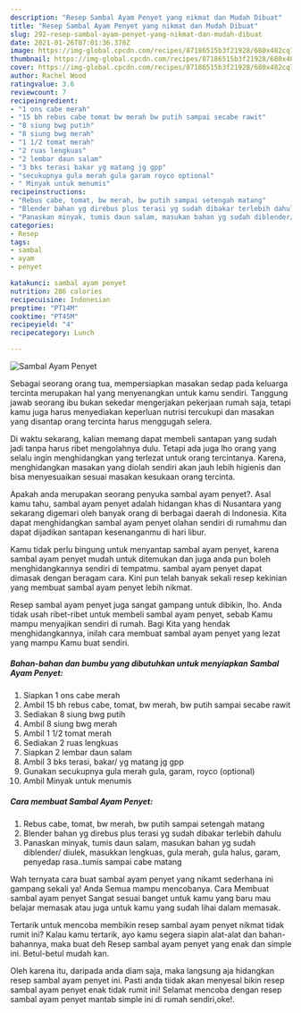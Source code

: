 ```yaml
---
description: "Resep Sambal Ayam Penyet yang nikmat dan Mudah Dibuat"
title: "Resep Sambal Ayam Penyet yang nikmat dan Mudah Dibuat"
slug: 292-resep-sambal-ayam-penyet-yang-nikmat-dan-mudah-dibuat
date: 2021-01-26T07:01:36.370Z
image: https://img-global.cpcdn.com/recipes/87186515b3f21928/680x482cq70/sambal-ayam-penyet-foto-resep-utama.jpg
thumbnail: https://img-global.cpcdn.com/recipes/87186515b3f21928/680x482cq70/sambal-ayam-penyet-foto-resep-utama.jpg
cover: https://img-global.cpcdn.com/recipes/87186515b3f21928/680x482cq70/sambal-ayam-penyet-foto-resep-utama.jpg
author: Rachel Wood
ratingvalue: 3.6
reviewcount: 7
recipeingredient:
- "1 ons cabe merah"
- "15 bh rebus cabe tomat bw merah bw putih sampai secabe rawit"
- "8 siung bwg putih"
- "8 siung bwg merah"
- "1 1/2 tomat merah"
- "2 ruas lengkuas"
- "2 lembar daun salam"
- "3 bks terasi bakar yg matang jg gpp"
- "secukupnya gula merah gula garam royco optional"
- " Minyak untuk menumis"
recipeinstructions:
- "Rebus cabe, tomat, bw merah, bw putih sampai setengah matang"
- "Blender bahan yg direbus plus terasi yg sudah dibakar terlebih dahulu"
- "Panaskan minyak, tumis daun salam, masukan bahan yg sudah diblender/ diulek, masukkan lengkuas, gula merah, gula halus, garam, penyedap rasa..tumis sampai cabe matang"
categories:
- Resep
tags:
- sambal
- ayam
- penyet

katakunci: sambal ayam penyet 
nutrition: 286 calories
recipecuisine: Indonesian
preptime: "PT14M"
cooktime: "PT45M"
recipeyield: "4"
recipecategory: Lunch

---
```



![Sambal Ayam Penyet](https://img-global.cpcdn.com/recipes/87186515b3f21928/680x482cq70/sambal-ayam-penyet-foto-resep-utama.jpg)

Sebagai seorang orang tua, mempersiapkan masakan sedap pada keluarga tercinta merupakan hal yang menyenangkan untuk kamu sendiri. Tanggung jawab seorang ibu bukan sekedar mengerjakan pekerjaan rumah saja, tetapi kamu juga harus menyediakan keperluan nutrisi tercukupi dan masakan yang disantap orang tercinta harus menggugah selera.

Di waktu  sekarang, kalian memang dapat membeli santapan yang sudah jadi tanpa harus ribet mengolahnya dulu. Tetapi ada juga lho orang yang selalu ingin menghidangkan yang terlezat untuk orang tercintanya. Karena, menghidangkan masakan yang diolah sendiri akan jauh lebih higienis dan bisa menyesuaikan sesuai masakan kesukaan orang tercinta. 



Apakah anda merupakan seorang penyuka sambal ayam penyet?. Asal kamu tahu, sambal ayam penyet adalah hidangan khas di Nusantara yang sekarang digemari oleh banyak orang di berbagai daerah di Indonesia. Kita dapat menghidangkan sambal ayam penyet olahan sendiri di rumahmu dan dapat dijadikan santapan kesenanganmu di hari libur.

Kamu tidak perlu bingung untuk menyantap sambal ayam penyet, karena sambal ayam penyet mudah untuk ditemukan dan juga anda pun boleh menghidangkannya sendiri di tempatmu. sambal ayam penyet dapat dimasak dengan beragam cara. Kini pun telah banyak sekali resep kekinian yang membuat sambal ayam penyet lebih nikmat.

Resep sambal ayam penyet juga sangat gampang untuk dibikin, lho. Anda tidak usah ribet-ribet untuk membeli sambal ayam penyet, sebab Kamu mampu menyajikan sendiri di rumah. Bagi Kita yang hendak menghidangkannya, inilah cara membuat sambal ayam penyet yang lezat yang mampu Kamu buat sendiri.

<!--inarticleads1-->

##### Bahan-bahan dan bumbu yang dibutuhkan untuk menyiapkan Sambal Ayam Penyet:

1. Siapkan 1 ons cabe merah
1. Ambil 15 bh rebus cabe, tomat, bw merah, bw putih sampai secabe rawit
1. Sediakan 8 siung bwg putih
1. Ambil 8 siung bwg merah
1. Ambil 1 1/2 tomat merah
1. Sediakan 2 ruas lengkuas
1. Siapkan 2 lembar daun salam
1. Ambil 3 bks terasi, bakar/ yg matang jg gpp
1. Gunakan secukupnya gula merah gula, garam, royco (optional)
1. Ambil  Minyak untuk menumis




<!--inarticleads2-->

##### Cara membuat Sambal Ayam Penyet:

1. Rebus cabe, tomat, bw merah, bw putih sampai setengah matang
1. Blender bahan yg direbus plus terasi yg sudah dibakar terlebih dahulu
1. Panaskan minyak, tumis daun salam, masukan bahan yg sudah diblender/ diulek, masukkan lengkuas, gula merah, gula halus, garam, penyedap rasa..tumis sampai cabe matang




Wah ternyata cara buat sambal ayam penyet yang nikamt sederhana ini gampang sekali ya! Anda Semua mampu mencobanya. Cara Membuat sambal ayam penyet Sangat sesuai banget untuk kamu yang baru mau belajar memasak atau juga untuk kamu yang sudah lihai dalam memasak.

Tertarik untuk mencoba membikin resep sambal ayam penyet nikmat tidak rumit ini? Kalau kamu tertarik, ayo kamu segera siapin alat-alat dan bahan-bahannya, maka buat deh Resep sambal ayam penyet yang enak dan simple ini. Betul-betul mudah kan. 

Oleh karena itu, daripada anda diam saja, maka langsung aja hidangkan resep sambal ayam penyet ini. Pasti anda tiidak akan menyesal bikin resep sambal ayam penyet enak tidak rumit ini! Selamat mencoba dengan resep sambal ayam penyet mantab simple ini di rumah sendiri,oke!.

